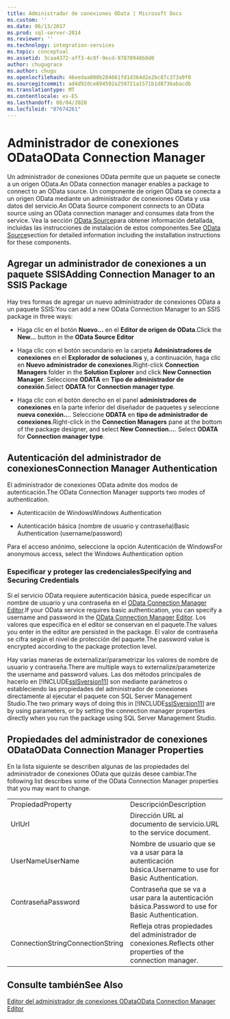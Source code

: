 ```yaml
---
title: Administrador de conexiones OData | Microsoft Docs
ms.custom: ''
ms.date: 06/13/2017
ms.prod: sql-server-2014
ms.reviewer: ''
ms.technology: integration-services
ms.topic: conceptual
ms.assetid: 3caa4372-aff3-4c0f-9ecd-97870948b8d0
author: chugugrace
ms.author: chugu
ms.openlocfilehash: 46eedaa008b284661fd1d364d2e2bc87c373a9f8
ms.sourcegitcommit: ad4d92dce894592a259721a1571b1d8736abacdb
ms.translationtype: MT
ms.contentlocale: es-ES
ms.lasthandoff: 08/04/2020
ms.locfileid: "87674261"
---
```

# <a name="odata-connection-manager"></a><span data-ttu-id="bb782-102">Administrador de conexiones OData</span><span class="sxs-lookup"><span data-stu-id="bb782-102">OData Connection Manager</span></span>
  <span data-ttu-id="bb782-103">Un administrador de conexiones OData permite que un paquete se conecte a un origen OData.</span><span class="sxs-lookup"><span data-stu-id="bb782-103">An OData connection manager enables a package to connect to an OData source.</span></span> <span data-ttu-id="bb782-104">Un componente de origen OData se conecta a un origen OData mediante un administrador de conexiones OData y usa datos del servicio.</span><span class="sxs-lookup"><span data-stu-id="bb782-104">An OData Source component connects to an OData source using an OData connection manager and consumes data from the service.</span></span> <span data-ttu-id="bb782-105">Vea la sección [OData Source](../data-flow/odata-source.md)para obtener información detallada, incluidas las instrucciones de instalación de estos componentes.</span><span class="sxs-lookup"><span data-stu-id="bb782-105">See [OData Source](../data-flow/odata-source.md)section for detailed information including the installation instructions for these components.</span></span>  
  
## <a name="adding-connection-manager-to-an-ssis-package"></a><span data-ttu-id="bb782-106">Agregar un administrador de conexiones a un paquete SSIS</span><span class="sxs-lookup"><span data-stu-id="bb782-106">Adding Connection Manager to an SSIS Package</span></span>  
 <span data-ttu-id="bb782-107">Hay tres formas de agregar un nuevo administrador de conexiones OData a un paquete SSIS:</span><span class="sxs-lookup"><span data-stu-id="bb782-107">You can add a new OData Connection Manager to an SSIS package in three ways:</span></span>  
  
-   <span data-ttu-id="bb782-108">Haga clic en el botón **Nuevo…** en el **Editor de origen de OData**.</span><span class="sxs-lookup"><span data-stu-id="bb782-108">Click the **New...** button in the **OData Source Editor**</span></span>  
  
-   <span data-ttu-id="bb782-109">Haga clic con el botón secundario en la carpeta **Administradores de conexiones** en el **Explorador de soluciones** y, a continuación, haga clic en **Nuevo administrador de conexiones**.</span><span class="sxs-lookup"><span data-stu-id="bb782-109">Right-click **Connection Managers** folder in the **Solution Explorer** and click **New Connection Manager**.</span></span> <span data-ttu-id="bb782-110">Seleccione **ODATA** en **Tipo de administrador de conexión**.</span><span class="sxs-lookup"><span data-stu-id="bb782-110">Select **ODATA** for **Connection manager type**.</span></span>  
  
-   <span data-ttu-id="bb782-111">Haga clic con el botón derecho en el panel **administradores de conexiones** en la parte inferior del diseñador de paquetes y seleccione **nueva conexión..**.. Seleccione **ODATA** en **tipo de administrador de conexiones**.</span><span class="sxs-lookup"><span data-stu-id="bb782-111">Right-click in the **Connection Managers** pane at the bottom of the package designer, and select **New Connection...**. Select **ODATA** for **Connection manager type**.</span></span>  
  
## <a name="connection-manager-authentication"></a><span data-ttu-id="bb782-112">Autenticación del administrador de conexiones</span><span class="sxs-lookup"><span data-stu-id="bb782-112">Connection Manager Authentication</span></span>  
 <span data-ttu-id="bb782-113">El administrador de conexiones OData admite dos modos de autenticación.</span><span class="sxs-lookup"><span data-stu-id="bb782-113">The OData Connection Manager supports two modes of authentication.</span></span>  
  
-   <span data-ttu-id="bb782-114">Autenticación de Windows</span><span class="sxs-lookup"><span data-stu-id="bb782-114">Windows Authentication</span></span>  
  
-   <span data-ttu-id="bb782-115">Autenticación básica (nombre de usuario y contraseña)</span><span class="sxs-lookup"><span data-stu-id="bb782-115">Basic Authentication (username/password)</span></span>  
  
 <span data-ttu-id="bb782-116">Para el acceso anónimo, seleccione la opción Autenticación de Windows</span><span class="sxs-lookup"><span data-stu-id="bb782-116">For anonymous access, select the Windows Authentication option</span></span>  
  
### <a name="specifying-and-securing-credentials"></a><span data-ttu-id="bb782-117">Especificar y proteger las credenciales</span><span class="sxs-lookup"><span data-stu-id="bb782-117">Specifying and Securing Credentials</span></span>  
 <span data-ttu-id="bb782-118">Si el servicio OData requiere autenticación básica, puede especificar un nombre de usuario y una contraseña en el [OData Connection Manager Editor](../odata-connection-manager-editor.md).</span><span class="sxs-lookup"><span data-stu-id="bb782-118">If your OData service requires basic authentication, you can specify a username and password in the [OData Connection Manager Editor](../odata-connection-manager-editor.md).</span></span> <span data-ttu-id="bb782-119">Los valores que especifica en el editor se conservan en el paquete.</span><span class="sxs-lookup"><span data-stu-id="bb782-119">The values you enter in the editor are persisted in the package.</span></span> <span data-ttu-id="bb782-120">El valor de contraseña se cifra según el nivel de protección del paquete.</span><span class="sxs-lookup"><span data-stu-id="bb782-120">The password value is encrypted according to the package protection level.</span></span>  
  
 <span data-ttu-id="bb782-121">Hay varias maneras de externalizar/parametrizar los valores de nombre de usuario y contraseña.</span><span class="sxs-lookup"><span data-stu-id="bb782-121">There are multiple ways to externalize/parameterize the username and password values.</span></span> <span data-ttu-id="bb782-122">Las dos métodos principales de hacerlo en [!INCLUDE[ssISversion11](../../includes/ssisversion11-md.md)] son mediante parámetros o estableciendo las propiedades del administrador de conexiones directamente al ejecutar el paquete con SQL Server Management Studio.</span><span class="sxs-lookup"><span data-stu-id="bb782-122">The two primary ways of doing this in [!INCLUDE[ssISversion11](../../includes/ssisversion11-md.md)] are by using parameters, or by setting the connection manager properties directly when you run the package using SQL Server Management Studio.</span></span>  
  
## <a name="odata-connection-manager-properties"></a><span data-ttu-id="bb782-123">Propiedades del administrador de conexiones OData</span><span class="sxs-lookup"><span data-stu-id="bb782-123">OData Connection Manager Properties</span></span>  
 <span data-ttu-id="bb782-124">En la lista siguiente se describen algunas de las propiedades del administrador de conexiones OData que quizás desee cambiar.</span><span class="sxs-lookup"><span data-stu-id="bb782-124">The following list describes some of the OData Connection Manager properties that you may want to change.</span></span>  
  
|||  
|-|-|  
|<span data-ttu-id="bb782-125">Propiedad</span><span class="sxs-lookup"><span data-stu-id="bb782-125">Property</span></span>|<span data-ttu-id="bb782-126">Descripción</span><span class="sxs-lookup"><span data-stu-id="bb782-126">Description</span></span>|  
|<span data-ttu-id="bb782-127">Url</span><span class="sxs-lookup"><span data-stu-id="bb782-127">Url</span></span>|<span data-ttu-id="bb782-128">Dirección URL al documento de servicio.</span><span class="sxs-lookup"><span data-stu-id="bb782-128">URL to the service document.</span></span>|  
|<span data-ttu-id="bb782-129">UserName</span><span class="sxs-lookup"><span data-stu-id="bb782-129">UserName</span></span>|<span data-ttu-id="bb782-130">Nombre de usuario que se va a usar para la autenticación básica.</span><span class="sxs-lookup"><span data-stu-id="bb782-130">Username to use for Basic Authentication.</span></span>|  
|<span data-ttu-id="bb782-131">Contraseña</span><span class="sxs-lookup"><span data-stu-id="bb782-131">Password</span></span>|<span data-ttu-id="bb782-132">Contraseña que se va a usar para la autenticación básica.</span><span class="sxs-lookup"><span data-stu-id="bb782-132">Password to use for Basic Authentication.</span></span>|  
|<span data-ttu-id="bb782-133">ConnectionString</span><span class="sxs-lookup"><span data-stu-id="bb782-133">ConnectionString</span></span>|<span data-ttu-id="bb782-134">Refleja otras propiedades del administrador de conexiones.</span><span class="sxs-lookup"><span data-stu-id="bb782-134">Reflects other properties of the connection manager.</span></span>|  
  
## <a name="see-also"></a><span data-ttu-id="bb782-135">Consulte también</span><span class="sxs-lookup"><span data-stu-id="bb782-135">See Also</span></span>  
 [<span data-ttu-id="bb782-136">Editor del administrador de conexiones OData</span><span class="sxs-lookup"><span data-stu-id="bb782-136">OData Connection Manager Editor</span></span>](../odata-connection-manager-editor.md)  
  
  
